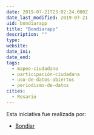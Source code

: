 ```yaml
---
date: 2019-07-21T23:02:24.000Z
date_last_modified: 2019-07-21
uid: bondiarapp
title: "Bondiarapp"
description: ""
type: 
website: 
date_ini: 
date_end: 
tags:
  - mapeo-ciudadano
  - participación-ciudadana
  - uso-de-datos-abiertos
  - periodismo-de-datos
cities: 
  - Rosario
---
```


Esta iniciativa fue realizada por:

- [Bondiar](/i/bondiar.html)
